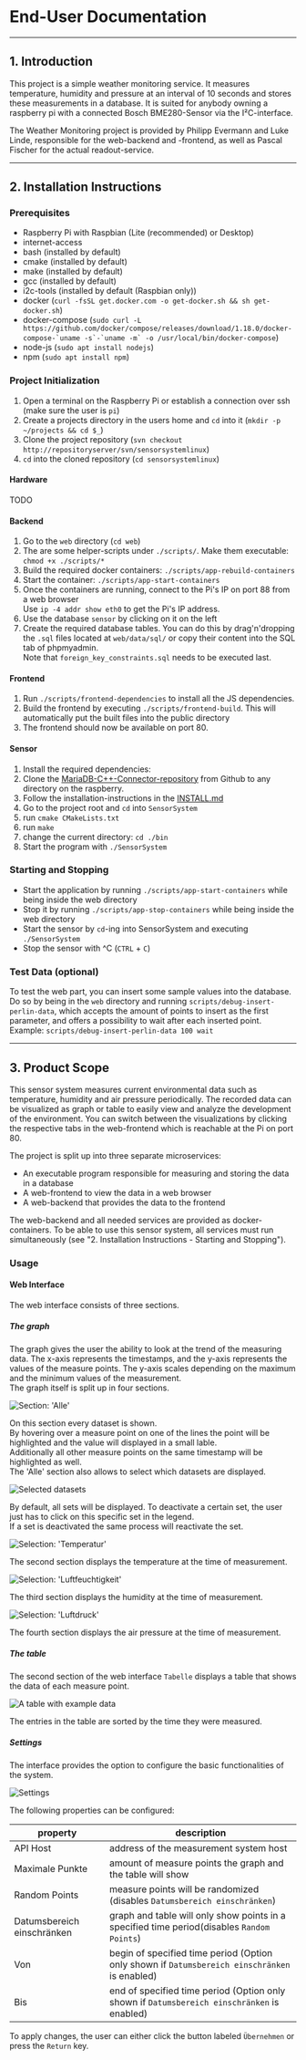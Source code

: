 # End-User Documentation

---

## 1. Introduction

This project is a simple weather monitoring service. It measures temperature, humidity and pressure
at an interval of 10 seconds and stores these measurements in a database.
It is suited for anybody owning a raspberry pi with a connected Bosch BME280-Sensor via the I²C-interface.

The Weather Monitoring project is provided by Philipp Evermann and Luke Linde,
responsible for the web-backend and -frontend, as well as Pascal Fischer for the actual readout-service.

---

## 2. Installation Instructions

### Prerequisites

- Raspberry Pi with Raspbian (Lite (recommended) or Desktop)
- internet-access
- bash  (installed by default)
- cmake (installed by default)
- make  (installed by default)
- gcc   (installed by default)
- i2c-tools (installed by default (Raspbian only))
- docker         (`curl -fsSL get.docker.com -o get-docker.sh && sh get-docker.sh`)
- docker-compose (``sudo curl -L https://github.com/docker/compose/releases/download/1.18.0/docker-compose-`uname -s`-`uname -m` -o /usr/local/bin/docker-compose``)
- node-js        (`sudo apt install nodejs`)
- npm            (`sudo apt install npm`)

### Project Initialization

1. Open a terminal on the Raspberry Pi or establish a connection over ssh (make sure the user is `pi`)
2. Create a projects directory in the users home and `cd` into it (`mkdir -p ~/projects && cd $_`)
3. Clone the project repository (`svn checkout http://repositoryserver/svn/sensorsystemlinux`)
4. `cd` into the cloned repository (`cd sensorsystemlinux`)

#### Hardware

TODO

#### Backend

1. Go to the `web` directory (`cd web`)
2. The are some helper-scripts under `./scripts/`. Make them executable: `chmod +x ./scripts/*`
3. Build the required docker containers: `./scripts/app-rebuild-containers`
4. Start the container: `./scripts/app-start-containers`
5. Once the containers are running, connect to the Pi's IP on port 88 from a web browser  
   Use `ip -4 addr show eth0` to get the Pi's IP address.  
6. Use the database `sensor` by clicking on it on the left
7. Create the required database tables. You can do this by drag'n'dropping the `.sql` files located at 
   `web/data/sql/` or copy their content into the SQL tab of phpmyadmin.  
   Note that `foreign_key_constraints.sql` needs to be executed last.  

#### Frontend

1. Run `./scripts/frontend-dependencies` to install all the JS dependencies.
2. Build the frontend by executing `./scripts/frontend-build`. This will automatically put the built files into the public directory
3. The frontend should now be available on port 80.

#### Sensor

1. Install the required dependencies:
  1. Clone the [MariaDB-C++-Connector-repository](https://github.com/Roslaniec/MariaCpp) from Github to any directory on the raspberry.
  2. Follow the installation-instructions in the [INSTALL.md](https://github.com/Roslaniec/MariaCpp/blob/master/INSTALL.md)
2. Go to the project root and `cd` into `SensorSystem`
3. run `cmake CMakeLists.txt`
4. run `make`
5. change the current directory: `cd ./bin`
6. Start the program with `./SensorSystem`

### Starting and Stopping

- Start the application by running `./scripts/app-start-containers` while being inside the web directory
- Stop it by running `./scripts/app-stop-containers` while being inside the web directory
- Start the sensor by `cd`-ing into SensorSystem and executing `./SensorSystem`
- Stop the sensor with ^C (`CTRL` + `C`)

### Test Data (optional)

To test the web part, you can insert some sample values into the database.  
Do so by being in the `web` directory and running `scripts/debug-insert-perlin-data`,
which accepts the amount of points to insert as the first parameter,
and offers a possibility to wait after each inserted point.
Example: `scripts/debug-insert-perlin-data 100 wait`

---

## 3. Product Scope

This sensor system measures current environmental data such as
temperature, humidity and air pressure periodically.
The recorded data can be visualized as graph or table to easily view and analyze
the development of the environment.
You can switch between the visualizations by clicking the respective tabs in
the web-frontend which is reachable at the Pi on port 80. 

The project is split up into three separate microservices:
- An executable program responsible for measuring and storing the data in a database
- A web-frontend to view the data in a web browser
- A web-backend that provides the data to the frontend

The web-backend and all needed services are provided as docker-containers.
To be able to use this sensor system, all services must run simultaneously
(see "2. Installation Instructions - Starting and Stopping").

### Usage

#### Web Interface 

The web interface consists of three sections.

##### The graph

The graph gives the user the ability to look at the trend of the measuring data.
The x-axis represents the timestamps, and the y-axis represents the values of the measure points.
The y-axis scales depending on the maximum and the minimum values of the measurement.  
The graph itself is split up in four sections.

![Section: 'Alle'](./images/graphAll.png)

On this section every dataset is shown.  
By hovering over a measure point on one of the lines the point will be highlighted and the value will displayed in a small lable.  
Additionally all other measure points on the same timestamp will be highlighted as well.  
The 'Alle' section also allows to select which datasets are displayed.  

![Selected datasets](./images/graphAllSelection.png)

By default, all sets will be displayed. 
To deactivate a certain set, the user just has to click on this specific set in the legend.  
If a set is deactivated the same process will reactivate the set.

![Selection: 'Temperatur'](./images/graphTemperature.png)

The second section displays the temperature at the time of measurement.

![Selection: 'Luftfeuchtigkeit'](./images/graphHumidity.png)

The third section displays the humidity at the time of measurement.

![Selection: 'Luftdruck'](./images/graphAirpressure.png)

The fourth section displays the air pressure at the time of measurement.

##### The table

The second section of the web interface `Tabelle` displays a table that shows the data of each measure point.

![A table with example data](./images/table.png)

The entries in the table are sorted by the time they were measured.

##### Settings

The interface provides the option to configure the basic functionalities of the system.

![Settings](images/settings.png)

The following properties can be configured:

| property                   | description |
|----------------------------|-------------|
| API Host                   | address of the measurement system host |
| Maximale Punkte            | amount of measure points the graph and the table will show |
| Random Points              | measure points will be randomized (disables `Datumsbereich einschränken`) |
| Datumsbereich einschränken | graph and table will only show points in a specified time period(disables `Random Points`) |
| Von                        | begin of specified time period (Option only shown if `Datumsbereich einschränken` is enabled) |  
| Bis                        | end of specified time period (Option only shown if `Datumsbereich einschränken` is enabled) |  

To apply changes, the user can either click the button labeled `Übernehmen` or press the `Return` key.
